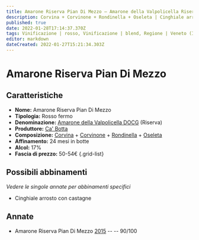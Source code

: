 ```yaml
---
title: Amarone Riserva Pian Di Mezzo – Amarone della Valpolicella Riserva DOCG – Ca' Botta – Veneto (IT) – 50-54€ – 4★
description: Corvina + Corvinone + Rondinella + Oseleta | Cinghiale arrosto con castagne
published: true
date: 2022-01-28T17:14:37.370Z
tags: Vinificazione | rosso, Vinificazione | blend, Regione | Veneto (IT), Vinificazione | fermo, Valutazioni | 4 stelle, Prezzi | 50-54€, Vitigni | Corvina, Vitigni | Rondinella, Vitigni | Corvinone, Alimento | cinghiale, Aromatizzazione | con castagne, Cottura | arrosto
editor: markdown
dateCreated: 2022-01-27T15:21:34.303Z
---
```


# Amarone Riserva Pian Di Mezzo

## Caratteristiche
- **Nome:** <span class="nome">Amarone Riserva Pian Di Mezzo</span>
- **Tipologia:** Rosso fermo
- **Denominazione:** <span class="denominazione">[Amarone della Valpolicella DOCG](/denominazioni/Italia/Veneto/DOCG/Amarone-della-Valpolicella)</span>  (Riserva)
- **Produttore:** <span class="cantina">[Ca' Botta](/produttori/Italia/Veneto/Ca-Botta)</span> 
- **Composizione:** [Corvina](/vitigni/Italia/bacca-nera/corvina) + [Corvinone](/vitigni/Italia/bacca-nera/corvinone) + [Rondinella](/vitigni/Italia/bacca-nera/rondinella) + [Oseleta](/vitigni/Italia/bacca-nera/oseleta)
- **Affinamento:** 24 mesi in botte
- **Alcol:** 17%
- **Fascia di prezzo:** 50-54€
{.grid-list}

## Possibili abbinamenti
*Vedere le singole annate per abbinamenti specifici*

- Cinghiale arrosto con castagne 

## Annate
- Amarone Riserva Pian Di Mezzo [2015](vini/Italia/Veneto/Ca-Botta/Amarone-Riserva-Pian-Di-Mezzo/2015) -- <span class="star-4"></span> -- 90/100